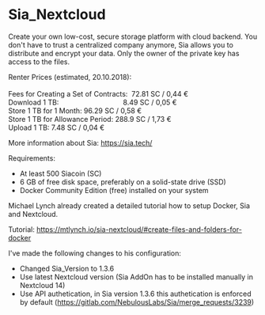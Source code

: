 # Sia_Nextcloud

Create your own low-cost, secure storage platform with cloud backend.
You don't have to trust a centralized company anymore, Sia allows you to distribute and encrypt your data. Only the owner of the private key has access to the files.

  Renter Prices (estimated, 20.10.2018):<br><br>
  Fees for Creating a Set of Contracts:   &nbsp;72.81 SC / 0,44 € <br>
  Download 1 TB:     &nbsp;&nbsp;&nbsp;&nbsp;&nbsp;&nbsp;&nbsp;&nbsp;&nbsp;&nbsp;&nbsp;&nbsp;&nbsp;&nbsp;&nbsp;&nbsp;&nbsp;&nbsp;&nbsp;&nbsp;&nbsp;&nbsp;&nbsp;&nbsp;&nbsp;&nbsp;&nbsp;&nbsp;&nbsp;&nbsp;&nbsp;     8.49 SC / 0,05 € <br>
  Store 1 TB for 1 Month:                 96.29 SC / 0,58 € <br>
  Store 1 TB for Allowance Period:        288.9 SC / 1,73 € <br>
  Upload 1 TB:                             7.48 SC / 0,04 € <br>

More information about Sia: https://sia.tech/

Requirements:

- At least 500 Siacoin (SC)
- 6 GB of free disk space, preferably on a solid-state drive (SSD)
- Docker Community Edition (free) installed on your system


Michael Lynch already created a detailed tutorial how to setup Docker, Sia and Nextcloud.

Tutorial: https://mtlynch.io/sia-nextcloud/#create-files-and-folders-for-docker

I've made the following changes to his configuration:

- Changed Sia_Version to 1.3.6
- Use latest Nextcloud version (Sia AddOn has to be installed manually in Nextcloud 14)
- Use API authetication, in Sia version 1.3.6 this authetication is enforced by default (https://gitlab.com/NebulousLabs/Sia/merge_requests/3239)
